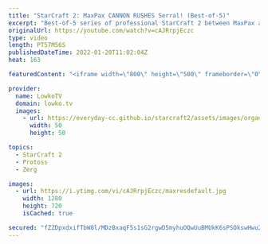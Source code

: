 ```yaml
---
title: "StarCraft 2: MaxPax CANNON RUSHES Serral! (Best-of-5)"
excerpt: "Best-of-5 series of professional StarCraft 2 between MaxPax and Serral. MaxPax is quickly becoming one of the best players on the European server. However Serral Zerg versus Protoss is the best in the world.  Support my work on Patreon: https://www.patreon.com/lowkotv Become a YouTube member: https://lowko.tv/join"
originalUrl: https://youtube.com/watch?v=cAJRrpjEczc
type: video
length: PT57M56S
publishedDateTime: 2022-01-20T11:02:04Z
heat: 163

featuredContent: "<iframe width=\"800\" height=\"500\" frameborder=\"0\" src=\"https://www.youtube.com/embed/cAJRrpjEczc\" allow=\"accelerometer; autoplay; encrypted-media; gyroscope; picture-in-picture\" allowfullscreen></iframe>"

provider:
  name: LowkoTV
  domain: lowko.tv
  images:
    - url: https://everyday-cc.github.io/starcraft2/assets/images/organizations/lowko.tv-50x50.jpg
      width: 50
      height: 50

topics:
  - StarCraft 2
  - Protoss
  - Zerg

images:
  - url: https://i.ytimg.com/vi/cAJRrpjEczc/maxresdefault.jpg
    width: 1280
    height: 720
    isCached: true

secured: "fZZDpxdxifTbW8l/MDzBxaqF5s1sG2rgwD5myhuOQwUuBMUkK6sPSOkswHwu21g2oJxGMBnfaTDwFbA8ZFq6DQlVb3ujVIifIdNfGP8qExKieSrdXfvJl59fieuxStbIALZgmAn+270Fexwe9eO70tCTnVIoqk736mu8ACl1mgTmp4rAP/Nwwx4B9l2E5+X8p24Doe4MgwWfDDOsv2kyJMCCRth+OPuYMwpQ1urYTip/T/C++WEdlU2QZncrXSFRyoZ2fO35IjDZzDSiNFqljykamq8IYKOEdQMArWhgM69uycp3jmiL8sQQLC+EDWDemY5uUhOQefe/EIXwjNuYOBVVStkaPF7SzS3LaxZtViFnSltHe1v1wSBBkfHIH6xJhHmyNl0d3m5yVka1IG5mRIyDlHn44HyFK3+9pgYlo9dhsuXv0ueijfXCqVQBkrr1;ZmTUWPS1I24WUrvya8ajew=="
---
```


